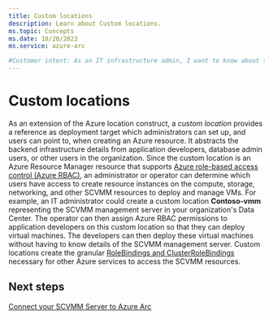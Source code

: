 ```yaml
---
title: Custom locations
description: Learn about Custom locations. 
ms.topic: Concepts
ms.date: 10/20/2023
ms.service: azure-arc

#Customer intent: As an IT infrastructure admin, I want to know about the concepts behind Azure Arc
---
```


# Custom locations

As an extension of the Azure location construct, a *custom location* provides a reference as deployment target which administrators can set up, and users can point to, when creating an Azure resource. It abstracts the backend infrastructure details from application developers, database admin users, or other users in the organization.
Since the custom location is an Azure Resource Manager resource that supports [Azure role-based access control (Azure RBAC)](../role-based-access-control/overview.md), an administrator or operator can determine which users have access to create resource instances on the compute, storage, networking, and other SCVMM resources to deploy and manage VMs.
For example, an IT administrator could create a custom location **Contoso-vmm** representing the SCVMM management server in your organization's Data Center. The operator can then assign Azure RBAC permissions to application developers on this custom location so that they can deploy virtual machines. The developers can then deploy these virtual machines without having to know details of the SCVMM management server.
Custom locations create the granular [RoleBindings and ClusterRoleBindings](https://kubernetes.io/docs/reference/access-authn-authz/rbac/#rolebinding-and-clusterrolebinding) necessary for other Azure services to access the SCVMM resources.

## Next steps
[Connect your SCVMM Server to Azure Arc](../azure-arc/system-center-virtual-machine-manager/quickstart-connect-system-center-virtual-machine-manager-to-arc.md)

